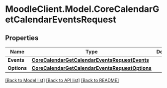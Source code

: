 # MoodleClient.Model.CoreCalendarGetCalendarEventsRequest

## Properties

Name | Type | Description | Notes
------------ | ------------- | ------------- | -------------
**Events** | [**CoreCalendarGetCalendarEventsRequestEvents**](CoreCalendarGetCalendarEventsRequestEvents.md) |  | [optional] 
**Options** | [**CoreCalendarGetCalendarEventsRequestOptions**](CoreCalendarGetCalendarEventsRequestOptions.md) |  | [optional] 

[[Back to Model list]](../README.md#documentation-for-models) [[Back to API list]](../README.md#documentation-for-api-endpoints) [[Back to README]](../README.md)

